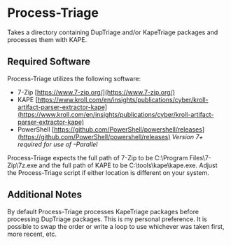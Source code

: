 # Process-Triage

Takes a directory containing DupTriage and/or KapeTriage packages and processes them with KAPE.

## Required Software

Process-Triage utilizes the following software:

- 7-Zip [https://www.7-zip.org/](https://www.7-zip.org/)
- KAPE [https://www.kroll.com/en/insights/publications/cyber/kroll-artifact-parser-extractor-kape](https://www.kroll.com/en/insights/publications/cyber/kroll-artifact-parser-extractor-kape)
- PowerShell [https://github.com/PowerShell/powershell/releases](https://github.com/PowerShell/powershell/releases) *Version 7+ required for use of -Parallel*

Process-Triage expects the full path of 7-Zip to be C:\Program Files\7-Zip\7z.exe and the full path of KAPE to be C:\tools\kape\kape.exe. Adjust the Process-Triage script if either location is different on your system.

## Additional Notes

By default Process-Triage processes KapeTriage packages before processing DupTriage packages. This is my personal preference. It is possible to swap the order or write a loop to use whichever was taken first, more recent, etc.
